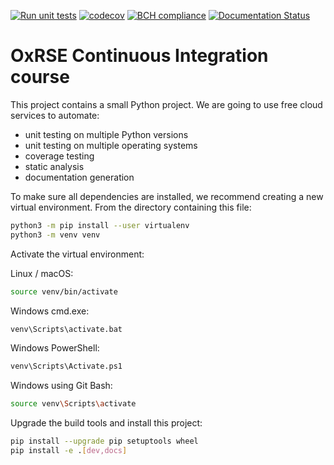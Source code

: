 [![Run unit tests](https://github.com/KCGallagher/ci-course/actions/workflows/unit-tests.yml/badge.svg)](https://github.com/KCGallagher/ci-course/actions/workflows/unit-tests.yml)
[![codecov](https://codecov.io/gh/KCGallagher/ci-course/branch/main/graph/badge.svg?token=1FEV88KFZN)](https://codecov.io/gh/KCGallagher/ci-course)
[![BCH compliance](https://bettercodehub.com/edge/badge/KCGallagher/ci-course?branch=main)](https://bettercodehub.com/)
[![Documentation Status](https://readthedocs.org/projects/ci-teaching/badge/?version=latest)](https://ci-teaching.readthedocs.io/en/latest/?badge=latest)
# OxRSE Continuous Integration course

This project contains a small Python project. We are going to use free cloud services to automate:

- unit testing on multiple Python versions
- unit testing on multiple operating systems
- coverage testing
- static analysis
- documentation generation

To make sure all dependencies are installed, we recommend creating a new virtual environment.
From the directory containing this file:

```bash
python3 -m pip install --user virtualenv
python3 -m venv venv
```

Activate the virtual environment:

Linux / macOS:
```bash
source venv/bin/activate
```

Windows cmd.exe:
```bash
venv\Scripts\activate.bat
```

Windows PowerShell:
```bash
venv\Scripts\Activate.ps1
```

Windows using Git Bash:
```bash
source venv\Scripts\activate
```

Upgrade the build tools and install this project:

```bash
pip install --upgrade pip setuptools wheel
pip install -e .[dev,docs]
```
